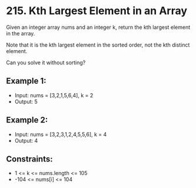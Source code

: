 # 215. Kth Largest Element in an Array

Given an integer array nums and an integer k, return the kth largest element in the array.

Note that it is the kth largest element in the sorted order, not the kth distinct element.

Can you solve it without sorting?

## Example 1:

- Input: nums = [3,2,1,5,6,4], k = 2
- Output: 5

## Example 2:

- Input: nums = [3,2,3,1,2,4,5,5,6], k = 4
- Output: 4

## Constraints:

- 1 <= k <= nums.length <= 105
- -104 <= nums[i] <= 104